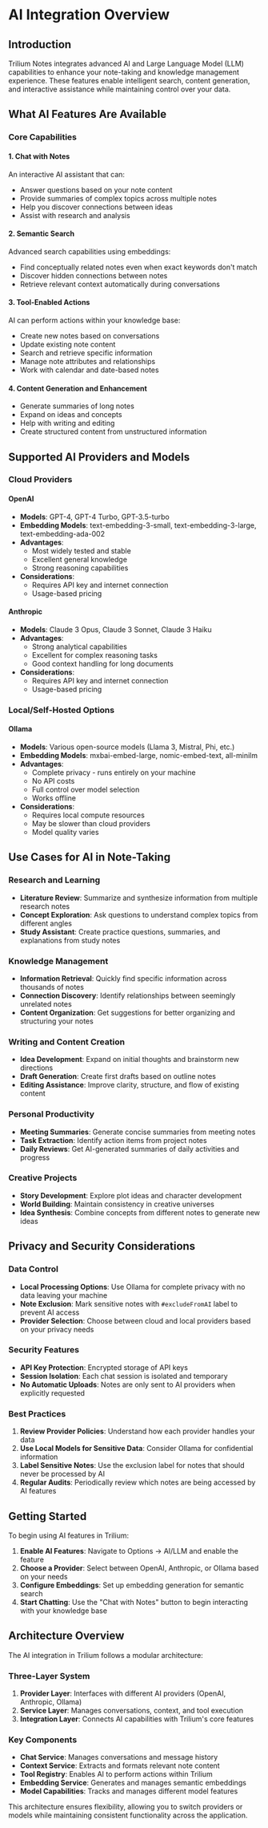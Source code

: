 # AI Integration Overview

## Introduction

Trilium Notes integrates advanced AI and Large Language Model (LLM) capabilities to enhance your note-taking and knowledge management experience. These features enable intelligent search, content generation, and interactive assistance while maintaining control over your data.

## What AI Features Are Available

### Core Capabilities

#### 1. **Chat with Notes**
An interactive AI assistant that can:
- Answer questions based on your note content
- Provide summaries of complex topics across multiple notes
- Help you discover connections between ideas
- Assist with research and analysis

#### 2. **Semantic Search**
Advanced search capabilities using embeddings:
- Find conceptually related notes even when exact keywords don't match
- Discover hidden connections between notes
- Retrieve relevant context automatically during conversations

#### 3. **Tool-Enabled Actions**
AI can perform actions within your knowledge base:
- Create new notes based on conversations
- Update existing note content
- Search and retrieve specific information
- Manage note attributes and relationships
- Work with calendar and date-based notes

#### 4. **Content Generation and Enhancement**
- Generate summaries of long notes
- Expand on ideas and concepts
- Help with writing and editing
- Create structured content from unstructured information

## Supported AI Providers and Models

### Cloud Providers

#### OpenAI
- **Models**: GPT-4, GPT-4 Turbo, GPT-3.5-turbo
- **Embedding Models**: text-embedding-3-small, text-embedding-3-large, text-embedding-ada-002
- **Advantages**: 
  - Most widely tested and stable
  - Excellent general knowledge
  - Strong reasoning capabilities
- **Considerations**: 
  - Requires API key and internet connection
  - Usage-based pricing

#### Anthropic
- **Models**: Claude 3 Opus, Claude 3 Sonnet, Claude 3 Haiku
- **Advantages**:
  - Strong analytical capabilities
  - Excellent for complex reasoning tasks
  - Good context handling for long documents
- **Considerations**:
  - Requires API key and internet connection
  - Usage-based pricing

### Local/Self-Hosted Options

#### Ollama
- **Models**: Various open-source models (Llama 3, Mistral, Phi, etc.)
- **Embedding Models**: mxbai-embed-large, nomic-embed-text, all-minilm
- **Advantages**:
  - Complete privacy - runs entirely on your machine
  - No API costs
  - Full control over model selection
  - Works offline
- **Considerations**:
  - Requires local compute resources
  - May be slower than cloud providers
  - Model quality varies

## Use Cases for AI in Note-Taking

### Research and Learning
- **Literature Review**: Summarize and synthesize information from multiple research notes
- **Concept Exploration**: Ask questions to understand complex topics from different angles
- **Study Assistant**: Create practice questions, summaries, and explanations from study notes

### Knowledge Management
- **Information Retrieval**: Quickly find specific information across thousands of notes
- **Connection Discovery**: Identify relationships between seemingly unrelated notes
- **Content Organization**: Get suggestions for better organizing and structuring your notes

### Writing and Content Creation
- **Idea Development**: Expand on initial thoughts and brainstorm new directions
- **Draft Generation**: Create first drafts based on outline notes
- **Editing Assistance**: Improve clarity, structure, and flow of existing content

### Personal Productivity
- **Meeting Summaries**: Generate concise summaries from meeting notes
- **Task Extraction**: Identify action items from project notes
- **Daily Reviews**: Get AI-generated summaries of daily activities and progress

### Creative Projects
- **Story Development**: Explore plot ideas and character development
- **World Building**: Maintain consistency in creative universes
- **Idea Synthesis**: Combine concepts from different notes to generate new ideas

## Privacy and Security Considerations

### Data Control
- **Local Processing Options**: Use Ollama for complete privacy with no data leaving your machine
- **Note Exclusion**: Mark sensitive notes with `#excludeFromAI` label to prevent AI access
- **Provider Selection**: Choose between cloud and local providers based on your privacy needs

### Security Features
- **API Key Protection**: Encrypted storage of API keys
- **Session Isolation**: Each chat session is isolated and temporary
- **No Automatic Uploads**: Notes are only sent to AI providers when explicitly requested

### Best Practices
1. **Review Provider Policies**: Understand how each provider handles your data
2. **Use Local Models for Sensitive Data**: Consider Ollama for confidential information
3. **Label Sensitive Notes**: Use the exclusion label for notes that should never be processed by AI
4. **Regular Audits**: Periodically review which notes are being accessed by AI features

## Getting Started

To begin using AI features in Trilium:

1. **Enable AI Features**: Navigate to Options → AI/LLM and enable the feature
2. **Choose a Provider**: Select between OpenAI, Anthropic, or Ollama based on your needs
3. **Configure Embeddings**: Set up embedding generation for semantic search
4. **Start Chatting**: Use the "Chat with Notes" button to begin interacting with your knowledge base

## Architecture Overview

The AI integration in Trilium follows a modular architecture:

### Three-Layer System
1. **Provider Layer**: Interfaces with different AI providers (OpenAI, Anthropic, Ollama)
2. **Service Layer**: Manages conversations, context, and tool execution
3. **Integration Layer**: Connects AI capabilities with Trilium's core features

### Key Components
- **Chat Service**: Manages conversations and message history
- **Context Service**: Extracts and formats relevant note content
- **Tool Registry**: Enables AI to perform actions within Trilium
- **Embedding Service**: Generates and manages semantic embeddings
- **Model Capabilities**: Tracks and manages different model features

This architecture ensures flexibility, allowing you to switch providers or models while maintaining consistent functionality across the application.